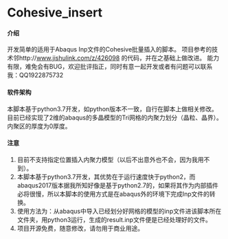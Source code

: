 # Cohesive_insert

#### 介绍
开发简单的适用于Abaqus Inp文件的Cohesive批量插入的脚本。
项目参考的技术邻http://www.jishulink.com/z/426098 的代码，并在之基础上做改进。
能力有限，难免会有BUG，欢迎批评指正，同时有意一起开发或者有问题可以联系我：QQ1922875732

#### 软件架构
本脚本基于python3.7开发，如python版本不一致，自行在脚本上做相关修改。
目前已经实现了2维的abaqus的多晶模型的Tri网格的内聚力划分（晶粒、晶界）。
内聚区的厚度为0厚度。


#### 注意
1. 目前不支持指定位置插入内聚力模型（以后不出意外也不会，因为我用不到）。
2. 本脚本基于python3.7开发，其优势在于运行速度快于python2，而abaqus2017版本据我所知好像是基于python2.7的，如果将其作为内部插件必将很慢，所以本脚本的使用方式是在abaqus外的环境下完成Inp文件的转换。
3. 使用方法为：从abaqus中导入已经划分好网格的模型的inp文件进该脚本所在文件夹，用python3运行，生成的result.inp文件便是已经处理好的文件。
4. 项目开源免费，随意修改，请勿用于商业用途。

